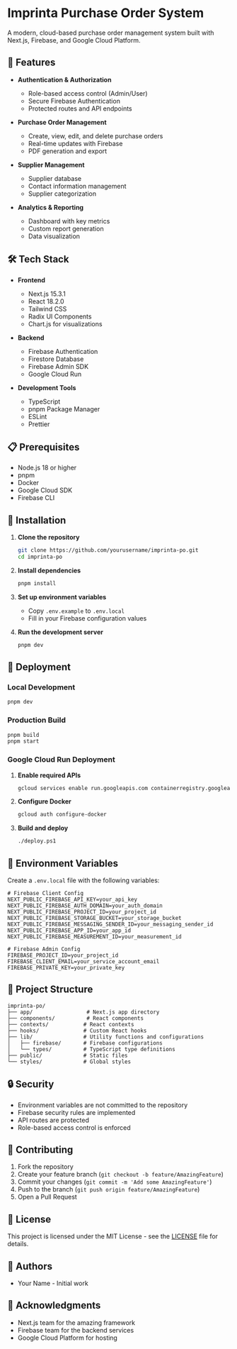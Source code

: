 # Imprinta Purchase Order System

A modern, cloud-based purchase order management system built with Next.js, Firebase, and Google Cloud Platform.

## 🚀 Features

- **Authentication & Authorization**
  - Role-based access control (Admin/User)
  - Secure Firebase Authentication
  - Protected routes and API endpoints

- **Purchase Order Management**
  - Create, view, edit, and delete purchase orders
  - Real-time updates with Firebase
  - PDF generation and export

- **Supplier Management**
  - Supplier database
  - Contact information management
  - Supplier categorization

- **Analytics & Reporting**
  - Dashboard with key metrics
  - Custom report generation
  - Data visualization

## 🛠️ Tech Stack

- **Frontend**
  - Next.js 15.3.1
  - React 18.2.0
  - Tailwind CSS
  - Radix UI Components
  - Chart.js for visualizations

- **Backend**
  - Firebase Authentication
  - Firestore Database
  - Firebase Admin SDK
  - Google Cloud Run

- **Development Tools**
  - TypeScript
  - pnpm Package Manager
  - ESLint
  - Prettier

## 📋 Prerequisites

- Node.js 18 or higher
- pnpm
- Docker
- Google Cloud SDK
- Firebase CLI

## 🔧 Installation

1. **Clone the repository**
   ```bash
   git clone https://github.com/yourusername/imprinta-po.git
   cd imprinta-po
   ```

2. **Install dependencies**
   ```bash
   pnpm install
   ```

3. **Set up environment variables**
   - Copy `.env.example` to `.env.local`
   - Fill in your Firebase configuration values

4. **Run the development server**
   ```bash
   pnpm dev
   ```

## 🚀 Deployment

### Local Development
```bash
pnpm dev
```

### Production Build
```bash
pnpm build
pnpm start
```

### Google Cloud Run Deployment
1. **Enable required APIs**
   ```bash
   gcloud services enable run.googleapis.com containerregistry.googleapis.com cloudbuild.googleapis.com
   ```

2. **Configure Docker**
   ```bash
   gcloud auth configure-docker
   ```

3. **Build and deploy**
   ```bash
   ./deploy.ps1
   ```

## 🔐 Environment Variables

Create a `.env.local` file with the following variables:

```env
# Firebase Client Config
NEXT_PUBLIC_FIREBASE_API_KEY=your_api_key
NEXT_PUBLIC_FIREBASE_AUTH_DOMAIN=your_auth_domain
NEXT_PUBLIC_FIREBASE_PROJECT_ID=your_project_id
NEXT_PUBLIC_FIREBASE_STORAGE_BUCKET=your_storage_bucket
NEXT_PUBLIC_FIREBASE_MESSAGING_SENDER_ID=your_messaging_sender_id
NEXT_PUBLIC_FIREBASE_APP_ID=your_app_id
NEXT_PUBLIC_FIREBASE_MEASUREMENT_ID=your_measurement_id

# Firebase Admin Config
FIREBASE_PROJECT_ID=your_project_id
FIREBASE_CLIENT_EMAIL=your_service_account_email
FIREBASE_PRIVATE_KEY=your_private_key
```

## 📁 Project Structure

```
imprinta-po/
├── app/                 # Next.js app directory
├── components/          # React components
├── contexts/           # React contexts
├── hooks/              # Custom React hooks
├── lib/                # Utility functions and configurations
│   ├── firebase/       # Firebase configurations
│   └── types/          # TypeScript type definitions
├── public/             # Static files
└── styles/             # Global styles
```

## 🔒 Security

- Environment variables are not committed to the repository
- Firebase security rules are implemented
- API routes are protected
- Role-based access control is enforced

## 🤝 Contributing

1. Fork the repository
2. Create your feature branch (`git checkout -b feature/AmazingFeature`)
3. Commit your changes (`git commit -m 'Add some AmazingFeature'`)
4. Push to the branch (`git push origin feature/AmazingFeature`)
5. Open a Pull Request

## 📝 License

This project is licensed under the MIT License - see the [LICENSE](LICENSE) file for details.

## 👥 Authors

- Your Name - Initial work

## 🙏 Acknowledgments

- Next.js team for the amazing framework
- Firebase team for the backend services
- Google Cloud Platform for hosting 